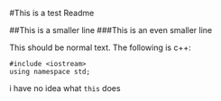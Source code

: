 #This is a test Readme

##This is a smaller line 
###This is an even smaller line


This should be normal text.
The following is c++:
```
#include <iostream>
using namespace std;
```


i have no idea what `this` does
